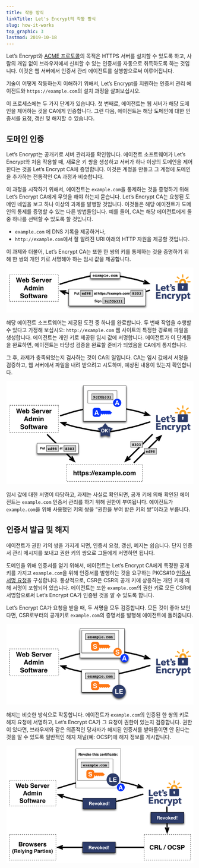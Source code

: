 ```yaml
---
title: 작동 방식
linkTitle: Let's Encrypt의 작동 방식
slug: how-it-works
top_graphic: 3
lastmod: 2019-10-18
---
```


Let’s Encrypt와 [ACME 프로토콜](https://ietf-wg-acme.github.io/acme/)의 목적은 HTTPS 서버를 설치할 수 있도록 하고, 사람의 개입 없이 브라우저에서 신뢰할 수 있는 인증서를 자동으로 취득하도록 하는 것입니다. 이것은 웹 서버에서 인증서 관리 에이전트를 실행함으로써 이루어집니다.

기술이 어떻게 작동하는지 이해하기 위해서, Let’s Encrypt를 지원하는 인증서 관리 에이전트와 `https://example.com`의 설치 과정을 살펴보십시오.

이 프로세스에는 두 가지 단계가 있습니다. 첫 번째로, 에이전트는 웹 서버가 해당 도메인을 제어하는 것을 CA에게 인증합니다. 그런 다음, 에이전트는 해당 도메인에 대한 인증서를 요청, 갱신 및 해지할 수 있습니다.

## 도메인 인증

Let’s Encrypt는 공개키로 서버 관리자를 확인합니다. 에이전트 소프트웨어가 Let’s Encrypt와 처음 작용할 때, 새로운 키 쌍을 생성하고 서버가 하나 이상의 도메인을 제어한다는 것을 Let’s Encrypt CA에 증명합니다. 이것은 계정을 만들고 그 계정에 도메인을 추가하는 전통적인 CA 과정과 비슷합니다.

이 과정을 시작하기 위해서, 에이전트는 `example.com`을 통제하는 것을 증명하기 위해 Let’s Encrypt CA에게 무엇을 해야 하는지 묻습니다. Let’s Encrypt CA는 요청된 도메인 네임을 보고 하나 이상의 과제를 발행할 것입니다. 이것들은 해당 에이전트가 도메인의 통제를 증명할 수 있는 다른 방법들입니다. 예를 들어, CA는 해당 에이전트에게 둘 중 하나를 선택할 수 있도록 할 것입니다.

* `example.com` 에 DNS 기록을 제공하거나,
* `http://example.com`에서 잘 알려진 URI 아래의 HTTP 자원을 제공할 것입니다.

이 과제와 더불어, Let’s Encrypt CA는 또한 한 쌍의 키를 통제하는 것을 증명하기 위해 한 쌍의 개인 키로 서명해야 하는 임시 값을 제공합니다.

<div class="howitworks-figure">
<img alt="example.com을 검증하기 위해 과제를 요구한다"
     src="/images/howitworks_challenge.png"/>
</div>

해당 에이전트 소프트웨어는 제공된 도전 중 하나를 완료합니다. 두 번째 작업을 수행할 수 있다고 가정해 보십시오: `http://example.com` 웹 사이트의 특정한 경로에 파일을 생성합니다. 에이전트는 개인 키로 제공된 임시 값에 서명합니다. 에이전트가 이 단계들을 완료하면, 에이전트는 타당성 검증을 완료할 준비가 되었음을 CA에게 통지합니다.

그 후, 과제가 충족되었는지 검사하는 것이 CA의 일입니다. CA는 임시 값에서 서명을 검증하고, 웹 서버에서 파일을 내려 받으려고 시도하며, 예상된 내용이 있는지 확인합니다.

<div class="howitworks-figure">
<img alt="example.com을 활동 허가를 요청하기"
     src="/images/howitworks_authorization.png"/>
</div>

임시 값에 대한 서명이 타당하고, 과제는 사실로 확인되면, 공개 키에 의해 확인된 에이전트는 `example.com` 인증서 관리를 하기 위해 권한이 부여됩니다. 에이전트가 `example.com`을 위해 사용했던 키의 쌍을 “권한을 부여 받은 키의 쌍”이라고 부릅니다.

## 인증서 발급 및 해지

에이전트가 권한 키의 쌍을 가지게 되면, 인증서 요청, 갱신, 폐지는 쉽습니다. 단지 인증서 관리 메시지를 보내고 권한 키의 쌍으로 그들에게 서명하면 됩니다.

도메인을 위해 인증서를 얻기 위해서, 에이전트는 Let’s Encrypt CA에게 특정한 공개 키를 가지고 `example.com`을 위해 인증서를 발행하는 것을 요구하는 PKCS#10 [인증서 서명 요청](https://tools.ietf.org/html/rfc2986)을 구성합니다. 통상적으로, CSR은 CSR의 공개 키에 상응하는 개인 키에 의해 서명이 포함되어 있습니다. 에이전트는 또한 `example.com`의 권한 키로 모든 CSR에 서명함으로써 Let’s Encrypt CA가 인증된 것을 알 수 있도록 합니다.

Let’s Encrypt CA가 요청을 받을 때, 두 서명을 모두 검증합니다. 모든 것이 좋아 보인다면, CSR로부터의 공개키로 `example.com`의 증명서를 발행해 에이전트에 돌려줍니다.

<div class="howitworks-figure">
<img alt="example.com 자격증 요청"
     src="/images/howitworks_certificate.png"/>
</div>

해지는 비슷한 방식으로 작동합니다. 에이전트가 `example.com`의 인증된 한 쌍의 키로 해지 요청에 서명하고, Let’s Encrypt CA가 그 요청이 권한이 있는지 검증합니다. 권한이 있다면, 브라우저와 같은 의존적인 당사자가 해지된 인증서를 받아들이면 안 된다는 것을 알 수 있도록 일반적인 해지 채널(예: OCSP)에 해지 정보를 게시합니다.

<div class="howitworks-figure">
<img alt="example.com에 대한 인증서 해지 요청"
     src="/images/howitworks_revocation.png"/>
</div>
